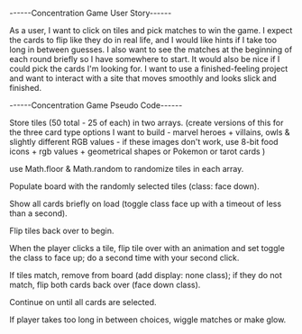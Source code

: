 ------Concentration Game User Story------

As a user, I want to click on tiles and pick matches to win the game. I expect the cards to flip like they do in real life, and I would like hints if I take too long in between guesses. I also want to see the matches at the beginning of each round briefly so I have somewhere to start. It would also be nice if I could pick the cards I'm looking for. I want to use a finished-feeling project and want to interact with a site that moves smoothly and looks slick and finished.

------Concentration Game Pseudo Code------

Store tiles (50 total - 25 of each) in two arrays.
(create versions of this for the three card type options I want to build - marvel heroes + villains, owls & slightly different RGB values - if these images don't work, use 8-bit food icons + rgb values + geometrical shapes or Pokemon or tarot cards )

use Math.floor & Math.random to randomize tiles in each array.

Populate board with the randomly selected tiles (class: face down).

Show all cards briefly on load (toggle class face up with a timeout of less than a second).

Flip tiles back over to begin.

When the player clicks a tile, flip tile over with an animation and set toggle the class to face up; do a second time with your second click.

If tiles match, remove from board (add display: none class); if they do not match, flip both cards back over (face down class).

Continue on until all cards are selected.

If player takes too long in between choices, wiggle matches or make glow.
